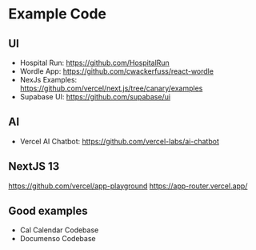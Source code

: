 # Example Code

## UI

- Hospital Run: https://github.com/HospitalRun
- Wordle App: https://github.com/cwackerfuss/react-wordle
- NexJs Examples: https://github.com/vercel/next.js/tree/canary/examples
- Supabase UI: https://github.com/supabase/ui

## AI

- Vercel AI Chatbot: https://github.com/vercel-labs/ai-chatbot

## NextJS 13

https://github.com/vercel/app-playground
https://app-router.vercel.app/

## Good examples

- Cal Calendar Codebase
- Documenso Codebase
